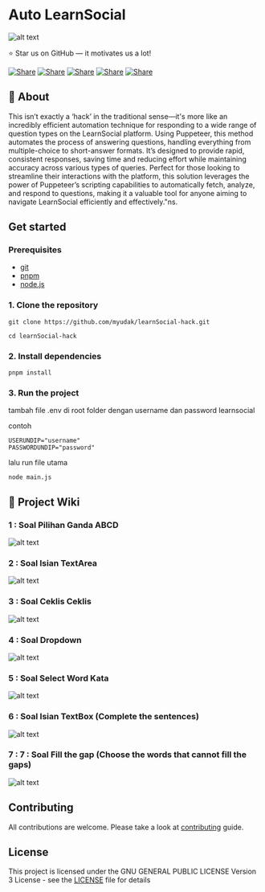 # Auto LearnSocial

![alt text](./assets/image.png)

⭐ Star us on GitHub — it motivates us a lot!

[![Share](https://img.shields.io/badge/share-000000?logo=x&logoColor=white)](https://x.com/intent/tweet?text=Check%20out%20this%20project%20on%20GitHub:%20https://github.com/Abblix/Oidc.Server%20%23OpenIDConnect%20%23Security%20%23Authentication)
[![Share](https://img.shields.io/badge/share-1877F2?logo=facebook&logoColor=white)](https://www.facebook.com/sharer/sharer.php?u=https://github.com/Abblix/Oidc.Server)
[![Share](https://img.shields.io/badge/share-0A66C2?logo=linkedin&logoColor=white)](https://www.linkedin.com/sharing/share-offsite/?url=https://github.com/Abblix/Oidc.Server)
[![Share](https://img.shields.io/badge/share-FF4500?logo=reddit&logoColor=white)](https://www.reddit.com/submit?title=Check%20out%20this%20project%20on%20GitHub:%20https://github.com/Abblix/Oidc.Server)
[![Share](https://img.shields.io/badge/share-0088CC?logo=telegram&logoColor=white)](https://t.me/share/url?url=https://github.com/Abblix/Oidc.Server&text=Check%20out%20this%20project%20on%20GitHub)

## 🚀 About

This isn’t exactly a ‘hack’ in the traditional sense—it's more like an incredibly efficient automation technique for responding to a wide range of question types on the LearnSocial platform. Using Puppeteer, this method automates the process of answering questions, handling everything from multiple-choice to short-answer formats. It’s designed to provide rapid, consistent responses, saving time and reducing effort while maintaining accuracy across various types of queries. Perfect for those looking to streamline their interactions with the platform, this solution leverages the power of Puppeteer’s scripting capabilities to automatically fetch, analyze, and respond to questions, making it a valuable tool for anyone aiming to navigate LearnSocial efficiently and effectively."ns.

## Get started

### Prerequisites

- [git](https://git-scm.com)
- [pnpm](https://pnpm.io/installation)
- [node.js](https://nodejs.org/en/download/package-manager)

### 1. Clone the repository

```
git clone https://github.com/myudak/learnSocial-hack.git
```

```
cd learnSocial-hack
```

### 2. Install dependencies

```
pnpm install
```

### 3. Run the project

tambah file .env di root folder
dengan username dan password learnsocial

contoh

```
USERUNDIP="username"
PASSWORDUNDIP="password"
```

lalu run file utama

```
node main.js
```

## 📖 Project Wiki

### 1 : Soal Pilihan Ganda ABCD

![alt text](./assets/image-1.png)

### 2 : Soal Isian TextArea

![alt text](./assets/image-2.png)

### 3 : Soal Ceklis Ceklis

![alt text](./assets/image-3.png)

### 4 : Soal Dropdown

![alt text](./assets/image-4.png)

### 5 : Soal Select Word Kata

![alt text](./assets/image-5.png)

### 6 : Soal Isian TextBox (Complete the sentences)

![alt text](./assets/image-6.png)

### 7 : 7 : Soal Fill the gap (Choose the words that cannot fill the gaps)

![alt text](./assets/image-7.png)

## Contributing

All contributions are welcome. Please take a look at [contributing](./CONTRIBUTING.md) guide.

## License

This project is licensed under the GNU GENERAL PUBLIC LICENSE
Version 3 License - see the [LICENSE](./LICENSE) file for details
